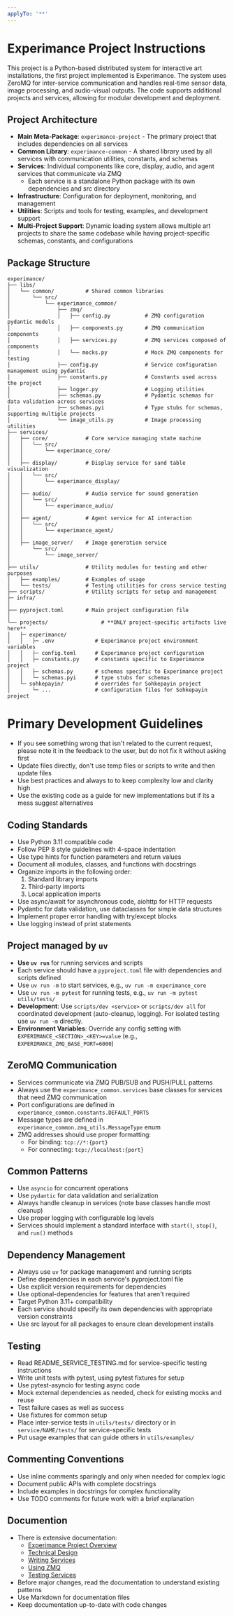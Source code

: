 ```yaml
---
applyTo: '**'
---
```

# Experimance Project Instructions

This project is a Python-based distributed system for interactive art installations, the first project implemented is Experimance. 
The system uses ZeroMQ for inter-service communication and handles real-time sensor data, image processing, and audio-visual outputs.
The code supports additional projects and services, allowing for modular development and deployment.

## Project Architecture

- **Main Meta-Package**: `experimance-project` - The primary project that includes dependencies on all services
- **Common Library**: `experimance-common` - A shared library used by all services with communication utilities, constants, and schemas
- **Services**: Individual components like core, display, audio, and agent services that communicate via ZMQ
  - Each service is a standalone Python package with its own dependencies and src directory
- **Infrastructure**: Configuration for deployment, monitoring, and management
- **Utilities**: Scripts and tools for testing, examples, and development support
- **Multi-Project Support**: Dynamic loading system allows multiple art projects to share the same codebase while having project-specific schemas, constants, and configurations

## Package Structure

```
experimance/
├── libs/
│   └── common/          # Shared common libraries
│       └── src/
│           └── experimance_common/
│               ├── zmq/
│               │   ├── config.py           # ZMQ configuration pydantic models
│               │   ├── components.py       # ZMQ communication components
│               │   ├── services.py         # ZMQ services composed of components
│               │   └── mocks.py            # Mock ZMQ components for testing
│               ├── config.py               # Service configuration management using pydantic
│               ├── constants.py            # Constants used across the project
│               ├── logger.py               # Logging utilities
│               ├── schemas.py              # Pydantic schemas for data validation across services
│               ├── schemas.pyi             # Type stubs for schemas, supporting multiple projects
│               └── image_utils.py          # Image processing utilities
├── services/
│   ├── core/            # Core service managing state machine
│   │   └── src/
│   │       └── experimance_core/
│   │
│   ├── display/         # Display service for sand table visualization
│   │   └── src/
│   │       └── experimance_display/
│   │
│   ├── audio/           # Audio service for sound generation
│   │   └── src/
│   │       └── experimance_audio/
│   │
│   ├── agent/           # Agent service for AI interaction
│   │   └── src/
│   │       └── experimance_agent/
│   │
│   ├── image_server/    # Image generation service
│       └── src/
│           └── image_server/
│
├── utils/               # Utility modules for testing and other purposes
│   ├── examples/        # Examples of usage
│   └── tests/           # Testing utilities for cross service testing
├── scripts/             # Utility scripts for setup and management
├─ infra/
│
├── pyproject.toml       # Main project configuration file
│
└── projects/                 # **ONLY project-specific artifacts live here**
│   ├─ experimance/
│   │   ├─ .env             # Experimance project environment variables
│   │   ├─ config.toml      # Experimance project configuration
│   │   ├─ constants.py     # constants specific to Experimance project
│   │   ├─ schemas.py       # schemas specific to Experimance project
│   │   └─ schemas.pyi      # type stubs for schemas
│   └─ sohkepayin/          # overrides for Sohkepayin project
│       └─ ...              # configuration files for Sohkepayin project  
```

# Primary Development Guidelines
- If you see something wrong that isn't related to the current request, please note it in the feedback to the user, but do not fix it without asking first
- Update files directly, don't use temp files or scripts to write and then update files
- Use best practices and always to to keep complexity low and clarity high
- Use the existing code as a guide for new implementations but if its a mess suggest alternatives

## Coding Standards

- Use Python 3.11 compatible code
- Follow PEP 8 style guidelines with 4-space indentation
- Use type hints for function parameters and return values
- Document all modules, classes, and functions with docstrings
- Organize imports in the following order:
  1. Standard library imports
  2. Third-party imports
  3. Local application imports
- Use async/await for asynchronous code, aiohttp for HTTP requests
- Pydantic for data validation, use dataclasses for simple data structures
- Implement proper error handling with try/except blocks
- Use logging instead of print statements

## Project managed by `uv`

- **Use `uv run`** for running services and scripts
- Each service should have a `pyproject.toml` file with dependencies and scripts defined
- Use `uv run -m` to start services, e.g., `uv run -m experimance_core`
- Use `uv run -m pytest` for running tests, e.g., `uv run -m pytest utils/tests/`
- **Development**: Use `scripts/dev <service>` or `scripts/dev all` for coordinated development (auto-cleanup, logging). For isolated testing use `uv run -m` directly.
- **Environment Variables**: Override any config setting with `EXPERIMANCE_<SECTION>_<KEY>=value` (e.g., `EXPERIMANCE_ZMQ_BASE_PORT=6000`)

## ZeroMQ Communication

- Services communicate via ZMQ PUB/SUB and PUSH/PULL patterns
- Always use the `experimance_common.services` base classes for services that need ZMQ communication
- Port configurations are defined in `experimance_common.constants.DEFAULT_PORTS`
- Message types are defined in `experimance_common.zmq_utils.MessageType` enum
- ZMQ addresses should use proper formatting:
  - For binding: `tcp://*:{port}`
  - For connecting: `tcp://localhost:{port}`

## Common Patterns

- Use `asyncio` for concurrent operations
- Use `pydantic` for data validation and serialization
- Always handle cleanup in services (note base classes handle most cleanup)
- Use proper logging with configurable log levels
- Services should implement a standard interface with `start()`, `stop()`, and `run()` methods

## Dependency Management

- Always use `uv` for package management and running scripts
- Define dependencies in each service's pyproject.toml file
- Use explicit version requirements for dependencies
- Use optional-dependencies for features that aren't required
- Target Python 3.11+ compatibility
- Each service should specify its own dependencies with appropriate version constraints
- Use src layout for all packages to ensure clean development installs

## Testing

- Read README_SERVICE_TESTING.md for service-specific testing instructions
- Write unit tests with pytest, using pytest fixtures for setup
- Use pytest-asyncio for testing async code
- Mock external dependencies as needed, check for existing mocks and reuse
- Test failure cases as well as success
- Use fixtures for common setup
- Place inter-service tests in `utils/tests/` directory or in `service/NAME/tests/` for service-specific tests
- Put usage examples that can guide others  in `utils/examples/`

## Commenting Conventions

- Use inline comments sparingly and only when needed for complex logic
- Document public APIs with complete docstrings
- Include examples in docstrings for complex functionality
- Use TODO comments for future work with a brief explanation

## Documention

- There is extensive documentation:
  - [Experimance Project Overview](README.md)
  - [Technical Design](technical_design.md)
  - [Writing Services](libs/common/README_SERVICE.md)
  - [Using ZMQ](libs/common/README_ZMQ.md)
  - [Testing Services](libs/common/README_SERVICE_TESTING.md)
- Before major changes, read the documentation to understand existing patterns
- Use Markdown for documentation files
- Keep documentation up-to-date with code changes
